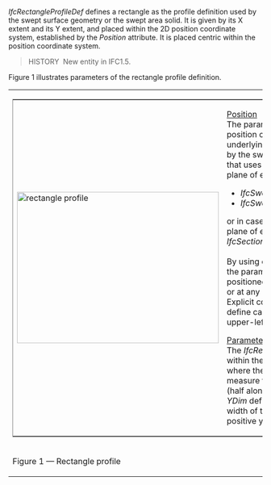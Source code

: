 _IfcRectangleProfileDef_ defines a rectangle as the profile definition used by the swept surface geometry or the swept area solid. It is given by its X extent and its Y extent, and placed within the 2D position coordinate system, established by the _Position_ attribute. It is placed centric within the position coordinate system.

> HISTORY&nbsp; New entity in IFC1.5.

Figure 1 illustrates parameters of the rectangle profile definition.

<table><tr><td>
<table frame="border" width="100%">
  <tbody>
    <tr>
      <td width="420"><img src="../../../figures/IfcRectangleProfileDef-Layout1.gif" alt="rectangle profile" border="0" height="300" width="400"></td>
      <td align="left" valign="top" width="100%">
      <p><u>Position</u>
      <br>
The parameterized profile defines its own position coordinate system.
The underlying
coordinate system is defined by the swept surface or swept area solid
that uses the profile definition. It is the xy plane of either: </p>
      <ul>
        <li style="font-style: italic;">IfcSweptSurface.Position</li>
        <li style="font-style: italic;">IfcSweptAreaSolid.Position</li>
      </ul>
or in case of sectioned spines the xy plane of each list member of <span style="font-style: italic;">IfcSectionedSpine.CrossSectionPositions.</span>
      <br>
      <br>
By using offsets of the position location, the parameterized profile
can be positioned centric (using x,y offsets = 0.), or at any position
relative to the profile. Explicit coordinate offsets are used to define
cardinal points (for example, upper-left bound).
      <p><u>Parameter</u>
      <br>
The <em>IfcRectangleProfileDef</em>
is defined within the position
coordinate system, where the <em>XDim</em>
defines the length measure
for the length of the rectangle (half along the positive x-axis) and
the <em>YDim</em>
defines the length measure for the width of the
rectangle (half along the positive y-axis).</p>
      </td>
    </tr>
  </tbody>
</table>
</td></tr>
<tr><td><p class="figure">Figure 1 &mdash; Rectangle profile</p></td></tr>
</table>